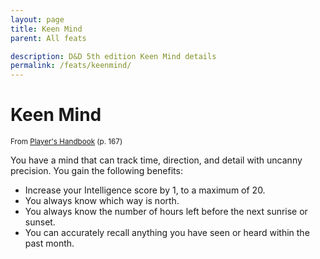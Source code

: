 ```yaml
---
layout: page
title: Keen Mind
parent: All feats

description: D&D 5th edition Keen Mind details
permalink: /feats/keenmind/
---
```


# Keen Mind

<small>From <a target="_blank" href="https://dnd.wizards.com/products/tabletop-games/rpg-products/rpg_playershandbook">Player's Handbook</a> (p. 167)</small>

You have a mind that can track time, direction, and detail with uncanny precision. You gain the following benefits:
- Increase your Intelligence score by 1, to a maximum of 20.
- You always know which way is north.
- You always know the number of hours left before the next sunrise or sunset.
- You can accurately recall anything you have seen or heard within the past month.